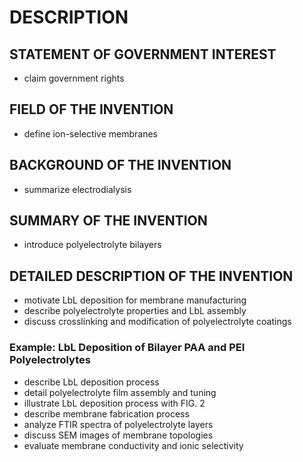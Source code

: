 # DESCRIPTION

## STATEMENT OF GOVERNMENT INTEREST

- claim government rights

## FIELD OF THE INVENTION

- define ion-selective membranes

## BACKGROUND OF THE INVENTION

- summarize electrodialysis

## SUMMARY OF THE INVENTION

- introduce polyelectrolyte bilayers

## DETAILED DESCRIPTION OF THE INVENTION

- motivate LbL deposition for membrane manufacturing
- describe polyelectrolyte properties and LbL assembly
- discuss crosslinking and modification of polyelectrolyte coatings

### Example: LbL Deposition of Bilayer PAA and PEI Polyelectrolytes

- describe LbL deposition process
- detail polyelectrolyte film assembly and tuning
- illustrate LbL deposition process with FIG. 2
- describe membrane fabrication process
- analyze FTIR spectra of polyelectrolyte layers
- discuss SEM images of membrane topologies
- evaluate membrane conductivity and ionic selectivity

